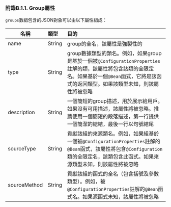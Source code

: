 ### 附錄B.1.1. Group屬性

`groups`數組包含的JSON對象可以由以下屬性組成：

|名稱|類型|目的|
|----|:----|:----|
|name|String|group的全名，該屬性是強製性的|
|type|String|group數據類型的類名。例如，如果group是基於一個被`@ConfigurationProperties`註解的類，該屬性將包含該類的全限定名。如果基於一個`@Bean`函式，它將是該函式的返回類型。如果該類型未知，則該屬性將被忽略|
|description|String|一個簡短的group描述，用於展示給用戶。如果沒有可用描述，該屬性將被忽略。推薦使用一個簡短的段落描述，第一行提供一個簡潔的總結，最後一行以句號結尾|
|sourceType|String|貢獻該組的來源類名。例如，如果組基於一個被`@ConfigurationProperties`註解的`@Bean`函式，該屬性將包含`@Configuration`類的全限定名，該類包含此函式。如果來源類型未知，則該屬性將被忽略|
|sourceMethod|String|貢獻該組的函式的全名（包含括號及參數類型）。例如，被`@ConfigurationProperties`註解的`@Bean`函式名。如果源函式未知，該屬性將被忽略|
